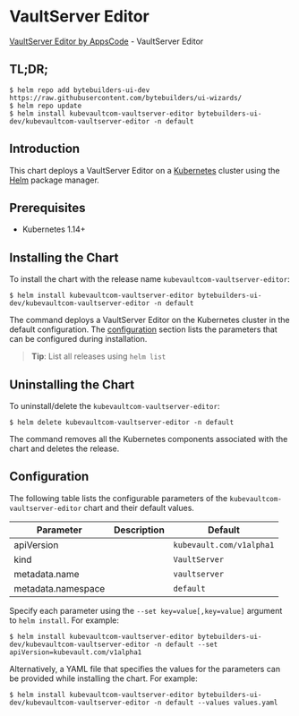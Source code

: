 # VaultServer Editor

[VaultServer Editor by AppsCode](https://byte.builders) - VaultServer Editor

## TL;DR;

```console
$ helm repo add bytebuilders-ui-dev https://raw.githubusercontent.com/bytebuilders/ui-wizards/
$ helm repo update
$ helm install kubevaultcom-vaultserver-editor bytebuilders-ui-dev/kubevaultcom-vaultserver-editor -n default
```

## Introduction

This chart deploys a VaultServer Editor on a [Kubernetes](http://kubernetes.io) cluster using the [Helm](https://helm.sh) package manager.

## Prerequisites

- Kubernetes 1.14+

## Installing the Chart

To install the chart with the release name `kubevaultcom-vaultserver-editor`:

```console
$ helm install kubevaultcom-vaultserver-editor bytebuilders-ui-dev/kubevaultcom-vaultserver-editor -n default
```

The command deploys a VaultServer Editor on the Kubernetes cluster in the default configuration. The [configuration](#configuration) section lists the parameters that can be configured during installation.

> **Tip**: List all releases using `helm list`

## Uninstalling the Chart

To uninstall/delete the `kubevaultcom-vaultserver-editor`:

```console
$ helm delete kubevaultcom-vaultserver-editor -n default
```

The command removes all the Kubernetes components associated with the chart and deletes the release.

## Configuration

The following table lists the configurable parameters of the `kubevaultcom-vaultserver-editor` chart and their default values.

|     Parameter      | Description |         Default          |
|--------------------|-------------|--------------------------|
| apiVersion         |             | `kubevault.com/v1alpha1` |
| kind               |             | `VaultServer`            |
| metadata.name      |             | `vaultserver`            |
| metadata.namespace |             | `default`                |


Specify each parameter using the `--set key=value[,key=value]` argument to `helm install`. For example:

```console
$ helm install kubevaultcom-vaultserver-editor bytebuilders-ui-dev/kubevaultcom-vaultserver-editor -n default --set apiVersion=kubevault.com/v1alpha1
```

Alternatively, a YAML file that specifies the values for the parameters can be provided while
installing the chart. For example:

```console
$ helm install kubevaultcom-vaultserver-editor bytebuilders-ui-dev/kubevaultcom-vaultserver-editor -n default --values values.yaml
```
